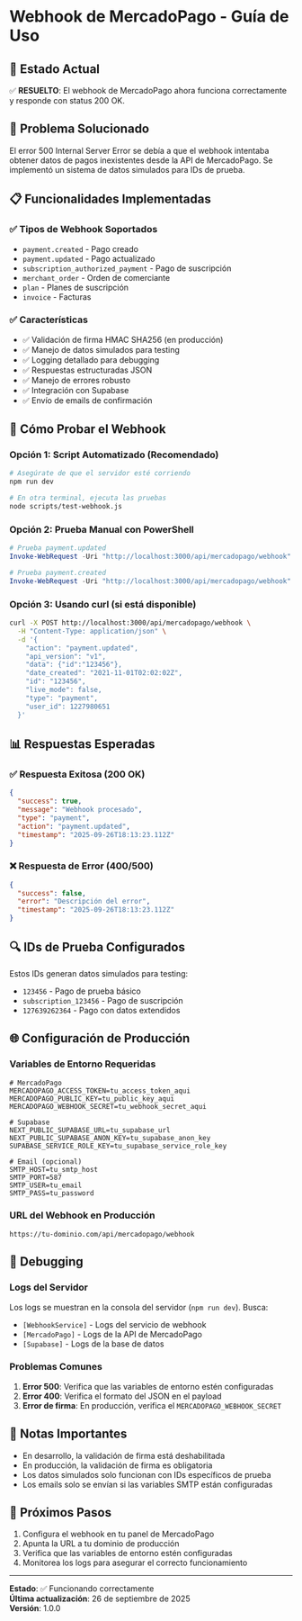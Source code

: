 # Webhook de MercadoPago - Guía de Uso

## 🎯 Estado Actual

✅ **RESUELTO**: El webhook de MercadoPago ahora funciona correctamente y responde con status 200 OK.

## 🔧 Problema Solucionado

El error 500 Internal Server Error se debía a que el webhook intentaba obtener datos de pagos inexistentes desde la API de MercadoPago. Se implementó un sistema de datos simulados para IDs de prueba.

## 📋 Funcionalidades Implementadas

### ✅ Tipos de Webhook Soportados
- `payment.created` - Pago creado
- `payment.updated` - Pago actualizado
- `subscription_authorized_payment` - Pago de suscripción
- `merchant_order` - Orden de comerciante
- `plan` - Planes de suscripción
- `invoice` - Facturas

### ✅ Características
- ✅ Validación de firma HMAC SHA256 (en producción)
- ✅ Manejo de datos simulados para testing
- ✅ Logging detallado para debugging
- ✅ Respuestas estructuradas JSON
- ✅ Manejo de errores robusto
- ✅ Integración con Supabase
- ✅ Envío de emails de confirmación

## 🧪 Cómo Probar el Webhook

### Opción 1: Script Automatizado (Recomendado)

```bash
# Asegúrate de que el servidor esté corriendo
npm run dev

# En otra terminal, ejecuta las pruebas
node scripts/test-webhook.js
```

### Opción 2: Prueba Manual con PowerShell

```powershell
# Prueba payment.updated
Invoke-WebRequest -Uri "http://localhost:3000/api/mercadopago/webhook" -Method POST -Headers @{"Content-Type"="application/json"} -Body '{"action": "payment.updated", "api_version": "v1", "data": {"id":"123456"}, "date_created": "2021-11-01T02:02:02Z", "id": "123456", "live_mode": false, "type": "payment", "user_id": 1227980651}'

# Prueba payment.created
Invoke-WebRequest -Uri "http://localhost:3000/api/mercadopago/webhook" -Method POST -Headers @{"Content-Type"="application/json"} -Body '{"action": "payment.created", "api_version": "v1", "data": {"id":"127639262364"}, "date_created": "2021-11-01T02:02:02Z", "id": "127639262364", "live_mode": false, "type": "payment", "user_id": 1227980651}'
```

### Opción 3: Usando curl (si está disponible)

```bash
curl -X POST http://localhost:3000/api/mercadopago/webhook \
  -H "Content-Type: application/json" \
  -d '{
    "action": "payment.updated",
    "api_version": "v1",
    "data": {"id":"123456"},
    "date_created": "2021-11-01T02:02:02Z",
    "id": "123456",
    "live_mode": false,
    "type": "payment",
    "user_id": 1227980651
  }'
```

## 📊 Respuestas Esperadas

### ✅ Respuesta Exitosa (200 OK)
```json
{
  "success": true,
  "message": "Webhook procesado",
  "type": "payment",
  "action": "payment.updated",
  "timestamp": "2025-09-26T18:13:23.112Z"
}
```

### ❌ Respuesta de Error (400/500)
```json
{
  "success": false,
  "error": "Descripción del error",
  "timestamp": "2025-09-26T18:13:23.112Z"
}
```

## 🔍 IDs de Prueba Configurados

Estos IDs generan datos simulados para testing:
- `123456` - Pago de prueba básico
- `subscription_123456` - Pago de suscripción
- `127639262364` - Pago con datos extendidos

## 🌐 Configuración de Producción

### Variables de Entorno Requeridas
```env
# MercadoPago
MERCADOPAGO_ACCESS_TOKEN=tu_access_token_aqui
MERCADOPAGO_PUBLIC_KEY=tu_public_key_aqui
MERCADOPAGO_WEBHOOK_SECRET=tu_webhook_secret_aqui

# Supabase
NEXT_PUBLIC_SUPABASE_URL=tu_supabase_url
NEXT_PUBLIC_SUPABASE_ANON_KEY=tu_supabase_anon_key
SUPABASE_SERVICE_ROLE_KEY=tu_supabase_service_role_key

# Email (opcional)
SMTP_HOST=tu_smtp_host
SMTP_PORT=587
SMTP_USER=tu_email
SMTP_PASS=tu_password
```

### URL del Webhook en Producción
```
https://tu-dominio.com/api/mercadopago/webhook
```

## 🐛 Debugging

### Logs del Servidor
Los logs se muestran en la consola del servidor (`npm run dev`). Busca:
- `[WebhookService]` - Logs del servicio de webhook
- `[MercadoPago]` - Logs de la API de MercadoPago
- `[Supabase]` - Logs de la base de datos

### Problemas Comunes

1. **Error 500**: Verifica que las variables de entorno estén configuradas
2. **Error 400**: Verifica el formato del JSON en el payload
3. **Error de firma**: En producción, verifica el `MERCADOPAGO_WEBHOOK_SECRET`

## 📝 Notas Importantes

- En desarrollo, la validación de firma está deshabilitada
- En producción, la validación de firma es obligatoria
- Los datos simulados solo funcionan con IDs específicos de prueba
- Los emails solo se envían si las variables SMTP están configuradas

## 🚀 Próximos Pasos

1. Configura el webhook en tu panel de MercadoPago
2. Apunta la URL a tu dominio de producción
3. Verifica que las variables de entorno estén configuradas
4. Monitorea los logs para asegurar el correcto funcionamiento

---

**Estado**: ✅ Funcionando correctamente  
**Última actualización**: 26 de septiembre de 2025  
**Versión**: 1.0.0